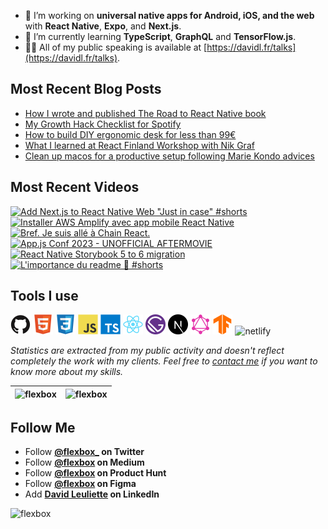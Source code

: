 - 🔭 I’m working on **universal native apps for Android, iOS, and the web** with **React Native**, **Expo**, and **Next.js**.
- 🌱 I’m currently learning **TypeScript**, **GraphQL** and **TensorFlow.js**.
- 👨‍💻 All of my public speaking is available at [https://davidl.fr/talks](https://davidl.fr/talks).

## Most Recent Blog Posts

<!-- MEDIUM:START -->
- [How I wrote and published The Road to React Native book](https://flexbox.medium.com/how-i-wrote-and-published-the-road-to-react-native-book-7ca80fa2fd88?source=rss-cc5b33b54088------2)
- [My Growth Hack Checklist for Spotify](https://flexbox.medium.com/how-i-got-more-than-4000-followers-on-spotify-ae4bcb6d6e73?source=rss-cc5b33b54088------2)
- [How to build DIY ergonomic desk for less than 99€](https://flexbox.medium.com/how-to-build-diy-ergonomic-desk-for-less-than-99-82fa51a0d98e?source=rss-cc5b33b54088------2)
- [What I learned at React Finland Workshop with Nik Graf](https://medium.com/react-finland/what-i-learned-at-react-finland-workshop-with-nik-graf-99c37dc1d8c1?source=rss-cc5b33b54088------2)
- [Clean up macos for a productive setup following Marie Kondo advices](https://blog.usejournal.com/kondo-your-mac-b2443f2ebc2f?source=rss-cc5b33b54088------2)
<!-- MEDIUM:END -->

## Most Recent Videos

<!-- BEGIN YOUTUBE-CARDS -->
[![Add Next.js to React Native Web "Just in case" #shorts](https://ytcards.demolab.com/?id=MLk3KVIK3_Q&title=Add+Next.js+to+React+Native+Web+%22Just+in+case%22+%23shorts&lang=en&timestamp=1691668215&background_color=%230d1117&title_color=%23ffffff&stats_color=%23dedede&width=250&border_radius=5 "Add Next.js to React Native Web \"Just in case\" #shorts")](https://www.youtube.com/watch?v=MLk3KVIK3_Q)
[![Installer AWS Amplify avec app mobile React Native](https://ytcards.demolab.com/?id=8cpUdbgpKq8&title=Installer+AWS+Amplify+avec+app+mobile+React+Native&lang=en&timestamp=1689087605&background_color=%230d1117&title_color=%23ffffff&stats_color=%23dedede&width=250&border_radius=5 "Installer AWS Amplify avec app mobile React Native")](https://www.youtube.com/watch?v=8cpUdbgpKq8)
[![Bref. Je suis allé à Chain React.](https://ytcards.demolab.com/?id=QVqYGXxLuH4&title=Bref.+Je+suis+all%C3%A9+%C3%A0+Chain+React.&lang=en&timestamp=1685971816&background_color=%230d1117&title_color=%23ffffff&stats_color=%23dedede&width=250&border_radius=5 "Bref. Je suis allé à Chain React.")](https://www.youtube.com/watch?v=QVqYGXxLuH4)
[![App.js Conf 2023 - UNOFFICIAL AFTERMOVIE](https://ytcards.demolab.com/?id=0LZP5aN-cpM&title=App.js+Conf+2023+-+UNOFFICIAL+AFTERMOVIE&lang=en&timestamp=1684846801&background_color=%230d1117&title_color=%23ffffff&stats_color=%23dedede&width=250&border_radius=5 "App.js Conf 2023 - UNOFFICIAL AFTERMOVIE")](https://www.youtube.com/watch?v=0LZP5aN-cpM)
[![React Native Storybook 5 to 6 migration](https://ytcards.demolab.com/?id=QgYPgDxJRkU&title=React+Native+Storybook+5+to+6+migration&lang=en&timestamp=1681196415&background_color=%230d1117&title_color=%23ffffff&stats_color=%23dedede&width=250&border_radius=5 "React Native Storybook 5 to 6 migration")](https://www.youtube.com/watch?v=QgYPgDxJRkU)
[![L'importance du readme 🚩 #shorts](https://ytcards.demolab.com/?id=TsJ9LZH7Obs&title=L%27importance+du+readme+%F0%9F%9A%A9+%23shorts&lang=en&timestamp=1679054431&background_color=%230d1117&title_color=%23ffffff&stats_color=%23dedede&width=250&border_radius=5 "L'importance du readme 🚩 #shorts")](https://www.youtube.com/watch?v=TsJ9LZH7Obs)
<!-- END YOUTUBE-CARDS -->

## Tools I use

<p align="left">
  <img src="https://raw.githubusercontent.com/devicons/devicon/master/icons/github/github-original.svg" alt="git" width="32" height="32"/>
  <img src="https://raw.githubusercontent.com/devicons/devicon/master/icons/html5/html5-original.svg" alt="html5" width="32" height="32"/>
  <img src="https://raw.githubusercontent.com/devicons/devicon/master/icons/css3/css3-original.svg" alt="css3" width="32" height="32"/>

  <img src="https://raw.githubusercontent.com/devicons/devicon/master/icons/javascript/javascript-original.svg" alt="javascript" width="32" height="32"/>
  <img src="https://raw.githubusercontent.com/devicons/devicon/master/icons/typescript/typescript-original.svg" alt="typescript" width="32" height="32"/>
  <img src="https://raw.githubusercontent.com/devicons/devicon/master/icons/react/react-original.svg" alt="react" width="32" height="32"/>
  <img src="https://raw.githubusercontent.com/devicons/devicon/master/icons/gatsby/gatsby-plain.svg" alt="gatsby" width="32" height="32"/>
  <img src="https://raw.githubusercontent.com/devicons/devicon/master/icons/nextjs/nextjs-original.svg" alt="nextjs" width="32" height="32"/>
  <img src="https://raw.githubusercontent.com/devicons/devicon/master/icons/graphql/graphql-plain.svg" alt="graphql" width="32" height="32"/>
  <img src="https://raw.githubusercontent.com/devicons/devicon/master/icons/tensorflow/tensorflow-original.svg" alt="tensorflow" width="32" height="32"/>

  <img src="https://www.vectorlogo.zone/logos/netlify/netlify-icon.svg" alt="netlify" width="32" height="32"/>

</p>

<em>Statistics are extracted from my public activity and doesn't reflect completely the work with my clients.</em>
<em>Feel free to <a href="https://davidl.fr/onboading" target="_blank">contact me</a> if you want to know more about my skills.</em>


| <img src="https://github-readme-stats.vercel.app/api?username=flexbox&show_icons=true&theme=buefy" alt="flexbox" />  | <img src="https://github-readme-stats.vercel.app/api/top-langs/?username=flexbox&layout=compact&hide=html&theme=buefy" alt="flexbox" /> |
| ------------- | ------------- |

## Follow Me

- Follow **<a href="https://twitter.com/intent/follow?screen_name=flexbox_">@flexbox_</a> on Twitter**
- Follow **<a href="https://medium.com/@flexbox">@flexbox</a> on Medium**
- Follow **<a href="https://www.producthunt.com/@flexbox">@flexbox</a> on Product Hunt**
- Follow **<a href="https://www.figma.com/@flexbox">@flexbox</a> on Figma**
- Add **<a href="https://www.linkedin.com/in/david-leuliette">David Leuliette</a> on LinkedIn**

<a href="https://github.com/flexbox">
  <img align="left" src="https://komarev.com/ghpvc/?username=flexbox" alt="flexbox" />
</a>
